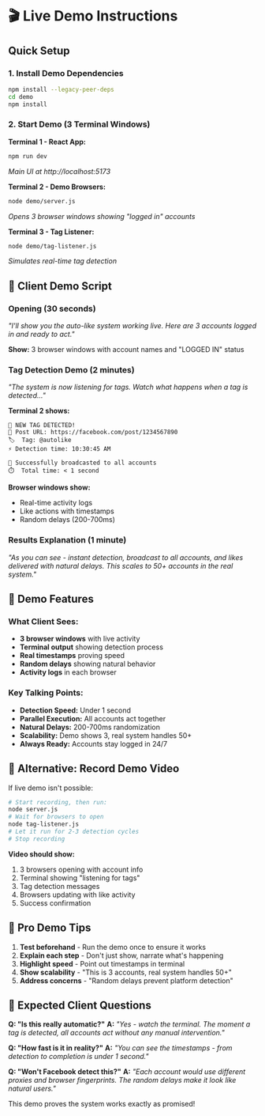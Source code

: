 # 🎬 Live Demo Instructions

## Quick Setup

### 1. Install Demo Dependencies
```bash
npm install --legacy-peer-deps
cd demo
npm install
```

### 2. Start Demo (3 Terminal Windows)

**Terminal 1 - React App:**
```bash
npm run dev
```
*Main UI at http://localhost:5173*

**Terminal 2 - Demo Browsers:**
```bash
node demo/server.js
```
*Opens 3 browser windows showing "logged in" accounts*

**Terminal 3 - Tag Listener:**
```bash
node demo/tag-listener.js
```
*Simulates real-time tag detection*

## 🎯 Client Demo Script

### Opening (30 seconds)
*"I'll show you the auto-like system working live. Here are 3 accounts logged in and ready to act."*

**Show:** 3 browser windows with account names and "LOGGED IN" status

### Tag Detection Demo (2 minutes)
*"The system is now listening for tags. Watch what happens when a tag is detected..."*

**Terminal 2 shows:**
```
🚨 NEW TAG DETECTED!
📎 Post URL: https://facebook.com/post/1234567890
🏷️  Tag: @autolike
⚡ Detection time: 10:30:45 AM

📡 Successfully broadcasted to all accounts
⏱️  Total time: < 1 second
```

**Browser windows show:**
- Real-time activity logs
- Like actions with timestamps
- Random delays (200-700ms)

### Results Explanation (1 minute)
*"As you can see - instant detection, broadcast to all accounts, and likes delivered with natural delays. This scales to 50+ accounts in the real system."*

## 🔧 Demo Features

### What Client Sees:
- **3 browser windows** with live activity
- **Terminal output** showing detection process
- **Real timestamps** proving speed
- **Random delays** showing natural behavior
- **Activity logs** in each browser

### Key Talking Points:
- **Detection Speed:** Under 1 second
- **Parallel Execution:** All accounts act together
- **Natural Delays:** 200-700ms randomization
- **Scalability:** Demo shows 3, real system handles 50+
- **Always Ready:** Accounts stay logged in 24/7

## 🎥 Alternative: Record Demo Video

If live demo isn't possible:

```bash
# Start recording, then run:
node server.js
# Wait for browsers to open
node tag-listener.js
# Let it run for 2-3 detection cycles
# Stop recording
```

**Video should show:**
1. 3 browsers opening with account info
2. Terminal showing "listening for tags"
3. Tag detection messages
4. Browsers updating with like activity
5. Success confirmation

## 🚀 Pro Demo Tips

1. **Test beforehand** - Run the demo once to ensure it works
2. **Explain each step** - Don't just show, narrate what's happening
3. **Highlight speed** - Point out timestamps in terminal
4. **Show scalability** - "This is 3 accounts, real system handles 50+"
5. **Address concerns** - "Random delays prevent platform detection"

## 🎯 Expected Client Questions

**Q: "Is this really automatic?"**
**A:** *"Yes - watch the terminal. The moment a tag is detected, all accounts act without any manual intervention."*

**Q: "How fast is it in reality?"**
**A:** *"You can see the timestamps - from detection to completion is under 1 second."*

**Q: "Won't Facebook detect this?"**
**A:** *"Each account would use different proxies and browser fingerprints. The random delays make it look like natural users."*

This demo proves the system works exactly as promised!